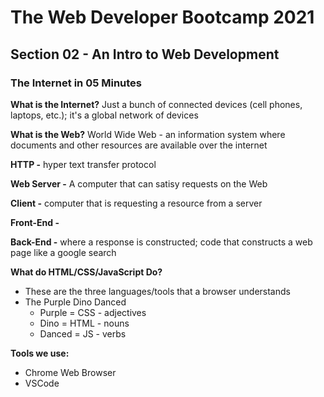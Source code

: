 # The Web Developer Bootcamp 2021

## Section 02 - An Intro to Web Development

### The Internet in 05 Minutes

**What is the Internet?** 
Just a bunch of connected devices (cell phones, laptops, etc.); it's a global network of devices

**What is the Web?**
World Wide Web - an information system where documents and other resources are available over the internet

**HTTP -** hyper text transfer protocol 

**Web Server -** A computer that can satisy requests on the Web

**Client -** computer that is requesting a resource from a server

**Front-End -** 

**Back-End -** where a response is constructed; code that constructs a web page like a google search 

**What do HTML/CSS/JavaScript Do?**

 - These are the three languages/tools that a browser understands
 - The Purple Dino Danced
   - Purple = CSS - adjectives
   - Dino = HTML - nouns
   - Danced = JS - verbs

**Tools we use:**

 - Chrome Web Browser
 - VSCode

